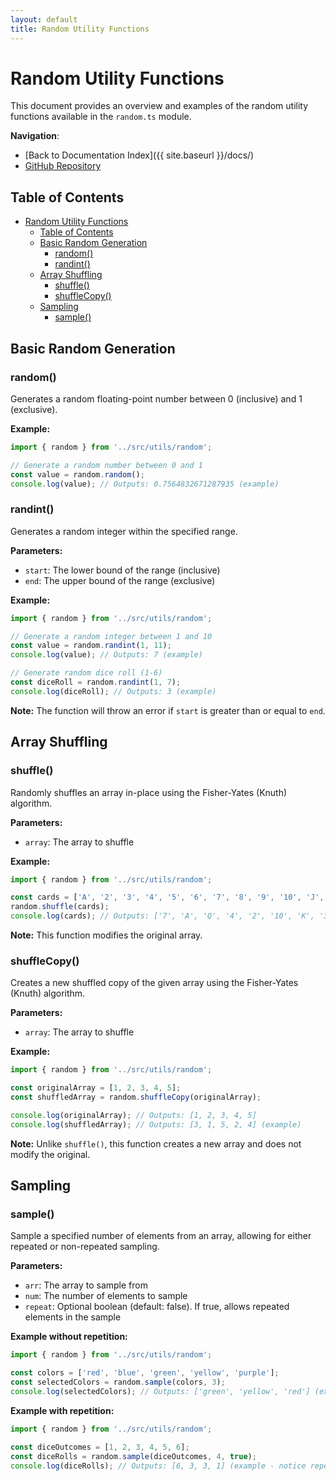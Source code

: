```yaml
---
layout: default
title: Random Utility Functions
---
```


# Random Utility Functions

This document provides an overview and examples of the random utility functions available in the `random.ts` module.

**Navigation**: 
- [Back to Documentation Index]({{ site.baseurl }}/docs/)
- [GitHub Repository](https://github.com/chenyu-psy/cogjs)

## Table of Contents
- [Random Utility Functions](#random-utility-functions)
  - [Table of Contents](#table-of-contents)
  - [Basic Random Generation](#basic-random-generation)
    - [random()](#random)
    - [randint()](#randint)
  - [Array Shuffling](#array-shuffling)
    - [shuffle()](#shuffle)
    - [shuffleCopy()](#shufflecopy)
  - [Sampling](#sampling)
    - [sample()](#sample)

## Basic Random Generation

### random()

Generates a random floating-point number between 0 (inclusive) and 1 (exclusive).

**Example:**
```typescript
import { random } from '../src/utils/random';

// Generate a random number between 0 and 1
const value = random.random();
console.log(value); // Outputs: 0.7564832671287935 (example)
```

### randint()

Generates a random integer within the specified range.

**Parameters:**
- `start`: The lower bound of the range (inclusive)
- `end`: The upper bound of the range (exclusive)

**Example:**
```typescript
import { random } from '../src/utils/random';

// Generate a random integer between 1 and 10
const value = random.randint(1, 11);
console.log(value); // Outputs: 7 (example)

// Generate random dice roll (1-6)
const diceRoll = random.randint(1, 7);
console.log(diceRoll); // Outputs: 3 (example)
```

**Note:** The function will throw an error if `start` is greater than or equal to `end`.

## Array Shuffling

### shuffle()

Randomly shuffles an array in-place using the Fisher-Yates (Knuth) algorithm.

**Parameters:**
- `array`: The array to shuffle

**Example:**
```typescript
import { random } from '../src/utils/random';

const cards = ['A', '2', '3', '4', '5', '6', '7', '8', '9', '10', 'J', 'Q', 'K'];
random.shuffle(cards);
console.log(cards); // Outputs: ['7', 'A', 'Q', '4', '2', '10', 'K', '3', 'J', '8', '5', '6', '9'] (example)
```

**Note:** This function modifies the original array.

### shuffleCopy()

Creates a new shuffled copy of the given array using the Fisher-Yates (Knuth) algorithm.

**Parameters:**
- `array`: The array to shuffle

**Example:**
```typescript
import { random } from '../src/utils/random';

const originalArray = [1, 2, 3, 4, 5];
const shuffledArray = random.shuffleCopy(originalArray);

console.log(originalArray); // Outputs: [1, 2, 3, 4, 5]
console.log(shuffledArray); // Outputs: [3, 1, 5, 2, 4] (example)
```

**Note:** Unlike `shuffle()`, this function creates a new array and does not modify the original.

## Sampling

### sample()

Sample a specified number of elements from an array, allowing for either repeated or non-repeated sampling.

**Parameters:**
- `arr`: The array to sample from
- `num`: The number of elements to sample
- `repeat`: Optional boolean (default: false). If true, allows repeated elements in the sample

**Example without repetition:**
```typescript
import { random } from '../src/utils/random';

const colors = ['red', 'blue', 'green', 'yellow', 'purple'];
const selectedColors = random.sample(colors, 3);
console.log(selectedColors); // Outputs: ['green', 'yellow', 'red'] (example)
```

**Example with repetition:**
```typescript
import { random } from '../src/utils/random';

const diceOutcomes = [1, 2, 3, 4, 5, 6];
const diceRolls = random.sample(diceOutcomes, 4, true);
console.log(diceRolls); // Outputs: [6, 3, 3, 1] (example - notice repeated 3)
```